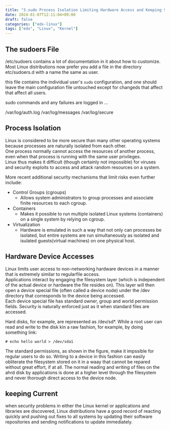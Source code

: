 ```yaml
---
title: "3.sudo Process Isolation Limiting Hardware Access and Keeping Systems Current"
date: 2024-01-07T12:11:04+09:00
draft: false
categories: ["edx-linux"]
tags: ["edx", "Linux", "Kernel"]
---
```


## The sudoers File

/etc/sudoers contains a lot of documentation in it about how to customize. Most Linux distributions now prefer you add a file in the directory etc/sudoers.d with a name the same as user.

this file contains the individual user's `sudo` configuration, and one should leave the main configuration file untouched except for changeds that affect that affect all users.

sudo commands and any failures are logged in ...

/var/log/auth.log
/var/log/messages
/var/log/secure

## Process Isolation

Linux is considered to be more secure than many other operating systems because processes are naturally isolated from each other.  
One process normally cannot access the resources of another process, even when that process is running with the same user privileges.  
Linux thus makes it difficult (though certainly not impossible) for viruses and security exploits to access and attack random resources on a system.

More recent additional security mechanisms that limit risks even further include:

- Control Groups (cgroups)
  - Allows system administrators to group processes and associate finite resources to each cgroup.
- Containers
  - Makes it possible to run multiple isolated Linux systems (containers) on a single system by relying on cgroup.
- Virtualization
  - Hardware is emulated in such a way that not only can processes be isolated, but entire systems are run simultaneously as isolated and isulated guests(virtual machines) on one physical host.

## Hardware Device Accesses

Linux limits user access to non-networking hardware devices in a manner that is extremely similar to regularfile access.  
Applications interact by engaging the filesystem layer (which is independent of the actual device or hardware the file resides on). This layer will then open a device special file (often called a device node) under the /dev directory that corresponds to the device being accessed.  
Each device special file has standard owner, group and world permission fields. Security is naturally enforced just as it when standard files are accessed.

Hard disks, for example, are represented as /dev/sd\*. While a root user can read and write to the disk kin a raw fashion, for example, by doing something link:

`# echo hello world > /dev/sda1`

The standard permissions, as shown in the figure, make it impssible for regular users to do so. Writing to a device in this fashion can easily obliterate the filesystem stored on it in a waay that cannot be repared without great effort, if at all. The normal reading and writing of files on the ahrd disk by applications is done at a higher level through the filesystem and never thorough direct access to the device node.

## keeping Current

when security problems in either the Linux kernel or applications and libraries are discovered, Linux distributions have a good record of reacting quickly and pushing out fixes to all systems by updating their software repositories and sending notifications to update immediately.
